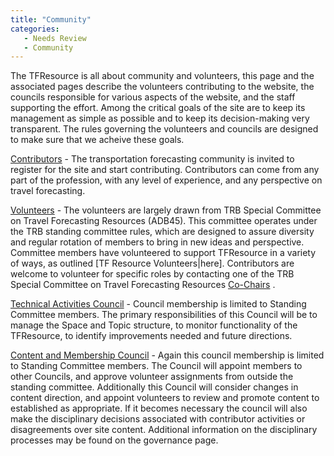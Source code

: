 ```yaml
---
title: "Community"
categories:
   - Needs Review
   - Community
---
```


The TFResource is all about community and volunteers, this page and the associated pages describe the volunteers contributing to the website, the councils responsible for various aspects of the website, and the staff supporting the effort. Among the critical goals of the site are to keep its management as simple as possible and to keep its decision-making very transparent. The rules governing the volunteers and councils are designed to make sure that we acheive these goals.

[Contributors](Contributors) - The transportation forecasting community is invited to register for the site and start contributing. Contributors can come from any part of the profession, with any level of experience, and any perspective on travel forecasting.

[Volunteers](TF_Resource_Volunteers) - The volunteers are largely drawn from TRB Special Committee on Travel Forecasting Resources (ADB45). This committee operates under the TRB standing committee rules, which are designed to assure diversity and regular rotation of members to bring in new ideas and perspective. Committee members have volunteered to support TFResource in a variety of ways, as outlined \[TF Resource Volunteers|here\]. Contributors are welcome to volunteer for specific roles by contacting one of the TRB Special Committee on Travel Forecasting Resources [Co-Chairs](https://www.mytrb.org/CommitteeDetails.aspx?CMTID=3709) .

[Technical Activities Council](Technical_Activities_Council) - Council membership is limited to Standing Committee members. The primary responsibilities of this Council will be to manage the Space and Topic structure, to monitor functionality of the TFResource, to identify improvements needed and future directions.

[Content and Membership Council](Content_and_Membership_Council) - Again this council membership is limited to Standing Committee members. The Council will appoint members to other Councils, and approve volunteer assignments from outside the standing committee. Additionally this Council will consider changes in content direction, and appoint volunteers to review and promote content to established as appropriate. If it becomes necessary the council will also make the disciplinary decisions associated with contributor activities or disagreements over site content. Additional information on the disciplinary processes may be found on the governance page.

